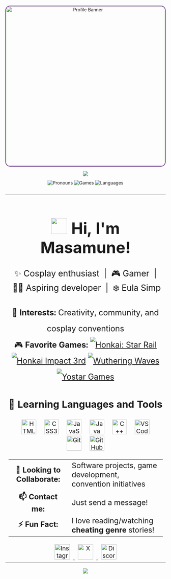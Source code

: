 <p align="center">
  <img src="https://media1.tenor.com/m/iZkOFtSfWUoAAAAC/eula-genshin-impact.gif" width="500" alt="Profile Banner" style="border-radius: 15px; border: 2px solid #6c3483;"/>
</p>

<div align="center">
  <img src="https://capsule-render.vercel.app/api?type=waving&height=150&color=gradient&text=M%20a%20s%20a%20m%20u%20n%20e&reversal=true&fontColor=A3B9D2&stroke=6F84A0&strokeWidth=2&fontAlignY=30"/>
</div>

<div align="center" style="margin: 12px 0;">
  <img src="https://img.shields.io/badge/Pronouns-He%2FHim-6c3483?style=flat-square" alt="Pronouns"/>
  <img src="https://img.shields.io/badge/Games-Hoyoverse%2C%20Wuthering%20Waves%2C%20Yostar-1abc9c?style=flat-square" alt="Games"/>
  <img src="https://img.shields.io/badge/Languages-C%2B%2B%2C%20Java%2C%20HTML%2C%20CSS%2C%20JS-f39c12?style=flat-square" alt="Languages"/>
</div>

<br/>

<table align="center" width="90%" style="margin: 0 auto; font-size: 19px;">
  <tr>
    <td>

<h1 align="center" style="font-size: 2.6em;"><img src="https://upload.wikimedia.org/wikipedia/commons/d/da/Take_ni_Suzume.svg" width="50" height="50"> Hi, I'm Masamune!</h1>

<p align="center" style="font-size: 1.4em;">
  ✨ Cosplay enthusiast&nbsp; | &nbsp;🎮 Gamer&nbsp; | &nbsp;👨‍💻 Aspiring developer&nbsp; | &nbsp;❄️ Eula Simp
</p>

<div align="center" style="font-size: 1.32em; line-height: 2;">
  <div>👀 <b>Interests:</b> Creativity, community, and cosplay conventions</div>
  <div>
    🎮 <b>Favorite Games:</b>
    <span>
      <a href="https://hsr.hoyoverse.com/en-us/"><img src="https://img.shields.io/badge/HSR-blue?style=flat-square" title="'Masamune' UID: 808596183" alt="Honkai: Star Rail"/></a>
      <a href="https://honkaiimpact3.hoyoverse.com/asia/en-us/home"><img src="https://img.shields.io/badge/Hi3-purple?style=flat-square" title="'Masamune' UID: 18364431" alt="Honkai Impact 3rd"/></a>
      <a href="https://wutheringwaves.kurogames.com/en"><img src="https://img.shields.io/badge/Wuthering%20Waves-green?style=flat-square" title="'Masamune' UID: 700746572" alt="Wuthering Waves"/></a>
      <a href="https://yo-star.com/en-us"><img src="https://img.shields.io/badge/Yostar-orange?style=flat-square" title="Azur Lane, Arknights" alt="Yostar Games"/></a>
    </span>
  </div>
</div>

<h3 align="center" style="font-size: 1.6em;">🚀 Learning Languages and Tools</h3>
<div align="center">
  <img src="https://cdn.jsdelivr.net/gh/devicons/devicon/icons/html5/html5-original.svg" title="HTML5" alt="HTML5" width="46" height="46" style="margin: 0 10px;"/>
  <img src="https://cdn.jsdelivr.net/gh/devicons/devicon/icons/css3/css3-original.svg" title="CSS3" alt="CSS3" width="46" height="46" style="margin: 0 10px;"/>
  <img src="https://cdn.jsdelivr.net/gh/devicons/devicon/icons/javascript/javascript-original.svg" title="JavaScript" alt="JavaScript" width="46" height="46" style="margin: 0 10px;"/>
  <img src="https://cdn.jsdelivr.net/gh/devicons/devicon/icons/java/java-original.svg" title="Java" alt="Java" width="46" height="46" style="margin: 0 10px;"/>
  <img src="https://cdn.jsdelivr.net/gh/devicons/devicon/icons/cplusplus/cplusplus-original.svg" title="C++" alt="C++" width="46" height="46" style="margin: 0 10px;"/>
  <img src="https://cdn.jsdelivr.net/gh/devicons/devicon/icons/vscode/vscode-original.svg" title="VSCode" alt="VSCode" width="46" height="46" style="margin: 0 10px;"/>
  <img src="https://cdn.jsdelivr.net/gh/devicons/devicon/icons/git/git-original.svg" title="Git" alt="Git" width="46" height="46" style="margin: 0 10px;"/>
  <img src="https://cdn.jsdelivr.net/gh/devicons/devicon/icons/github/github-original.svg" title="GitHub" alt="GitHub" width="46" height="46" style="margin: 0 10px;"/>
</div>

<br/>

<table align="center" width="80%" style="margin: 0 auto; font-size: 1.23em;">
  <tbody>
    <tr>
      <td align="center"><b>🤝 Looking to Collaborate:</b></td>
      <td>Software projects, game development, convention initiatives</td>
    </tr>
    <tr>
      <td align="center"><b>📫 Contact me:</b></td>
      <td>Just send a message!</td>
    </tr>
    <tr>
      <td align="center"><b>⚡ Fun Fact:</b></td>
      <td>I love reading/watching <b>cheating genre</b> stories!</td>
    </tr>
  </tbody>
</table>

<br/>

<div align="center">
  <a href="https://www.instagram.com/masamune.silvermoon/">
    <img src="https://cdn.pixabay.com/photo/2021/06/15/12/14/instagram-6338393_1280.png" width="48" title="masamune.silvermoon" alt="Instagram" style="margin: 0 10px;"/>
  </a>
  <a href="https://x.com/keikimasamune">
    <img src="https://img.freepik.com/free-vector/new-twitter-logo-x-icon-black-background_1017-45427.jpg?semt=ais_hybrid&w=740" title="KeikiMasamune" width="48" alt="X" style="margin: 0 10px;"/>
  </a>
  <a href="https://discord.com/users/595888512029687828/">
    <img src="https://static.vecteezy.com/system/resources/previews/006/892/625/non_2x/discord-logo-icon-editorial-free-vector.jpg" width="48" title="Masamune#2687" alt="Discord" style="margin: 0 10px;"/>
  </a>
</div>

</td>
  </tr>
</table>

<br/>

<div align="center">
  <img src="https://capsule-render.vercel.app/api?type=waving&height=150&color=gradient&text=M%20a%20s%20a%20m%20u%20n%20e&reversal=true&fontColor=A3B9D2&stroke=6F84A0&strokeWidth=2&fontAlignY=80&section=footer"/>
</div>
